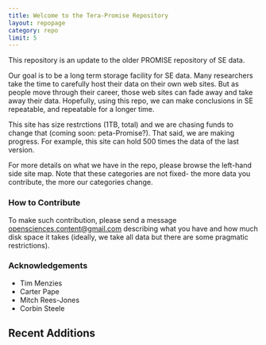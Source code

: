```yaml
---
title: Welcome to the Tera-Promise Repository
layout: repopage
category: repo
limit: 5
---
```


This repository is an update to the older PROMISE repository of SE data.

Our goal is to be a long term storage facility for SE data. Many researchers take the time to carefully host their data on their own web sites. But as people move through their career, those web sites can fade away and take away their data. Hopefully, using this repo, we can make 
conclusions in SE repeatable, and repeatable for a  longer time.

This site has size restrctions (1TB, total) and we are chasing funds to change that (coming soon: peta-Promise?). That said, we are making progress. For example, this site can hold 500 times the data of the last version. 

For more details on what we have in the repo, please browse the left-hand side site map. Note that these categories are not
fixed- the more data you contribute, the more our categories change.

### How to Contribute 

To make such  contribution, please send a message
[opensciences.content@gmail.com](mailto:opensciences.content@gmail.com) 
describing what you have and how much disk space it takes (ideally, we  take all data but there are some pragmatic restrictions).

### Acknowledgements

 * Tim Menzies
 * Carter Pape
 * Mitch Rees-Jones
 * Corbin Steele

## Recent Additions

